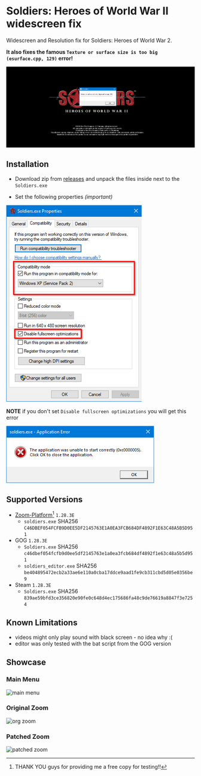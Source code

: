 # Soldiers: Heroes of World War II widescreen fix
Widescreen and Resolution fix for Soldiers: Heroes of World War 2.

**It also fixes the famous `Texture or surface size is too big (esurface.cpp, 129)` error!**

![THE error](images/ksnip_20211117-015937.png)

## Installation

- Download zip from [releases](https://github.com/zocker-160/Soldiers-HoWW2-widescreen-fix/releases) and unpack the files inside next to the `Soldiers.exe`

- Set the following properties *(important)*

![exe props](images/ksnip_20211117-100339.png)

**NOTE** if you don't set `Disable fullscreen optimizations` you will get this error

![sucky error](images/ksnip_20211117-102516.png)

## Supported Versions

- [Zoom-Platform](https://www.zoom-platform.com/product/soldiers-heroes-of-world-war-ii)[^1] `1.28.3E`
    - `soldiers.exe` SHA256 `C46DBEF054FCFB9D0EE5DF2145763E1A0EA3FCB684DF4892F1E63C48A5B5D951`
- GOG `1.28.3E`
    - `Soldiers.exe` SHA256 `c46dbef054fcfb9d0ee5df2145763e1a0ea3fcb684df4892f1e63c48a5b5d951`
	- `soldiers_editor.exe` SHA256 `be404895472ecb2a33ae6e110a0cba17ddce9aad1fe9cb311cbd5d05e0356be9`
- Steam `1.28.3E`
    - `Soldiers.exe` SHA256 `839ae59bfd3ce356820e90fe0c648d4ec175686fa48c9de76619a8847f3e7254`
    
[^1]: THANK YOU guys for providing me a free copy for testing!!
    
## Known Limitations

- videos might only play sound with black screen - no idea why :(
- editor was only tested with the bat script from the GOG version

## Showcase
### Main Menu
![main menu](images/Screenshot_20211117_020203.png)

### Original Zoom
![org zoom](images/Screenshot_20211117_020409.png)

### Patched Zoom
![patched zoom](images/Screenshot_20211117_020509.png)
